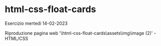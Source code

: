 # html-css-float-cards

Esercizio mertedì 14-02-2023

Riproduzione pagina web '\html-css-float-cards\assets\img\image (2)' - HTML/CSS